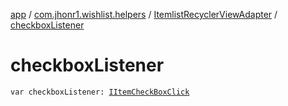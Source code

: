 [app](../../index.md) / [com.jhonr1.wishlist.helpers](../index.md) / [ItemlistRecyclerViewAdapter](index.md) / [checkboxListener](./checkbox-listener.md)

# checkboxListener

`var checkboxListener: `[`IItemCheckBoxClick`](../../com.jhonr1.wishlist.interfaces/-i-item-check-box-click/index.md)